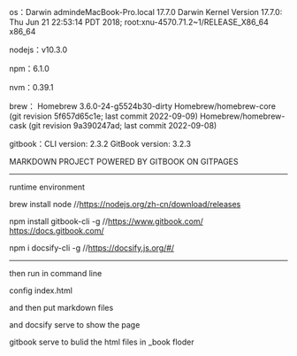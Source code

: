 os：Darwin admindeMacBook-Pro.local 17.7.0 Darwin Kernel Version 17.7.0: Thu Jun 21 22:53:14 PDT 2018; root:xnu-4570.71.2~1/RELEASE_X86_64 x86_64


nodejs：v10.3.0

npm：6.1.0

nvm：0.39.1

brew： Homebrew 3.6.0-24-g5524b30-dirty
      Homebrew/homebrew-core (git revision 5f657d65c1e; last commit 2022-09-09)
      Homebrew/homebrew-cask (git revision 9a390247ad; last commit 2022-09-08)

gitbook：CLI version: 2.3.2
GitBook version: 3.2.3




 MARKDOWN  PROJECT POWERED BY GITBOOK ON  GITPAGES


----

runtime environment


brew install node //https://nodejs.org/zh-cn/download/releases


npm install gitbook-cli -g  //https://www.gitbook.com/  https://docs.gitbook.com/


npm i docsify-cli -g  //https://docsify.js.org/#/


----

then run in command line


config index.html

and then  put markdown files 


and docsify serve to show the page


gitbook serve to bulid the html files in _book floder
